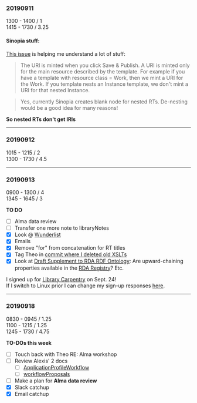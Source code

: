 ### 20190911
1300 - 1400 / 1  
1415 - 1730 / 3.25  

#### Sinopia stuff:
[This issue](https://github.com/LD4P/sinopia_editor/issues/1153#) is helping me understand a lot of stuff:

> The URI is minted when you click Save & Publish. A URI is minted only for the main resource described by the template. For example if you have a template with resource class = Work, then we mint a URI for the Work. If you template nests an Instance template, we don't mint a URI for that nested Instance.

> Yes, currently Sinopia creates blank node for nested RTs. De-nesting would be a good idea for many reasons!

**So nested RTs don't get IRIs**

---
### 20190912
1015 - 1215 / 2  
1300 - 1730 / 4.5  

---
### 20190913
0900 - 1300 / 4  
1345 - 1645 / 3    

**TO DO**
- [ ] Alma data review
- [ ] Transfer one more note to libraryNotes
- [X] Look @ [Wunderlist](https://www.wunderlist.com/#/lists/all)
- [X] Emails
- [X] Remove "for" from concatenation for RT titles
- [X] Tag Theo in [commit where I deleted old XSLTs](https://github.com/CECSpecialistI/UWLibCatProfiles/commit/99e06f2d2bc4e99b0e6e535101b9189abc9a70ce)
- [X] Look at [Draft Supplement to RDA RDF Ontology](https://docs.google.com/document/d/1SD6UdVE2PSIZ753FmZdhr4x6HQRrX6CUueZjMXQ7cDU/edit?usp=sharing): Are upward-chaining properties available in the [RDA Registry](https://www.rdaregistry.info)? Etc.  

I signed up for [Library Carpentry](https://rochellelundy.github.io/2019-09-24-UWSeattle/) on Sept. 24!  
If I switch to Linux prior I can change my sign-up responses [here](https://docs.google.com/forms/u/1/d/e/1FAIpQLSdITUUxQInLDHmLQpauYhM_wPocntsz99rSm2crjha7b-Npdg/viewform?usp=form_confirm&edit2=2_ABaOnudBki_KNLjrqmgNXENju9duLSWSO_D0EeI4WQUPM7F3ZxNAQQZ1035J4X_wU4ZsKd4).  

---
### 20190918
0830 - 0945 / 1.25  
1100 - 1215 / 1.25  
1245 - 1730 / 4.75  

**TO-DOs this week**

- [ ] Touch back with Theo RE: Alma workshop  
- [ ] Review Alexis' 2 docs  
  - [ ] [ApplicationProfileWorkflow](https://docs.google.com/document/d/1GwvXLMBJVJq3anidCLi6N7LeVr74m7PSCdJA-HsFOn4/edit?usp=sharing)  
  - [ ] [workflowProposals](https://docs.google.com/document/d/1MV7IstljqMzDTr5CcsFUta-MYtc5-g1TgultC4hc00k/edit?usp=sharing)  
- [ ] Make a plan for **Alma data review**  
- [X] Slack catchup  
- [X] Email catchup  
